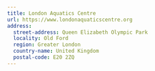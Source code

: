 ```yaml
---
title: London Aquatics Centre
url: https://www.londonaquaticscentre.org
address:
  street-address: Queen Elizabeth Olympic Park
  locality: Old Ford
  region: Greater London
  country-name: United Kingdom
  postal-code: E20 2ZQ
---
```

